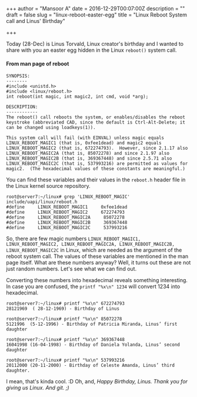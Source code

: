 +++
author = "Mansoor A"
date = 2016-12-29T00:07:00Z
description = ""
draft = false
slug = "linux-reboot-easter-egg"
title = "Linux Reboot System call and Linus' Birthday"

+++


Today (28-Dec)  is Linus Torvald, Linux creator's birthday and I wanted to share with you an easter egg hidden in the Linux `reboot()` system call.

#### From man page of reboot

```
SYNOPSIS:
--------
#include <unistd.h>
#include <linux/reboot.h>
int reboot(int magic, int magic2, int cmd, void *arg);

DESCRIPTION:
------------
The reboot() call reboots the system, or enables/disables the reboot
keystroke (abbreviated CAD, since the default is Ctrl-Alt-Delete; it
can be changed using loadkeys(1)).

This system call will fail (with EINVAL) unless magic equals
LINUX_REBOOT_MAGIC1 (that is, 0xfee1dead) and magic2 equals
LINUX_REBOOT_MAGIC2 (that is, 672274793).  However, since 2.1.17 also
LINUX_REBOOT_MAGIC2A (that is, 85072278) and since 2.1.97 also
LINUX_REBOOT_MAGIC2B (that is, 369367448) and since 2.5.71 also
LINUX_REBOOT_MAGIC2C (that is, 537993216) are permitted as values for
magic2.  (The hexadecimal values of these constants are meaningful.)
```

You can find these variables and their values in the `reboot.h` header file in the Linux kernel source repository.

```
root@server7:~/linux# grep 'LINUX_REBOOT_MAGIC' include/uapi/linux/reboot.h
#define     LINUX_REBOOT_MAGIC1     0xfee1dead
#define     LINUX_REBOOT_MAGIC2     672274793
#define     LINUX_REBOOT_MAGIC2A     85072278
#define     LINUX_REBOOT_MAGIC2B     369367448
#define     LINUX_REBOOT_MAGIC2C     537993216
```

So, there are few magic numbers `LINUX_REBOOT_MAGIC1, LINUX_REBOOT_MAGIC2, LINUX_REBOOT_MAGIC2A, LINUX_REBOOT_MAGIC2B, LINUX_REBOOT_MAGIC2C` in Linux, which are needed as the argument of the reboot system call. The values of these variables are mentioned in the man page itself. What are these numbers anyway? Well, it turns out these are not just random numbers. Let's see what we can find out.

Converting these numbers into hexadecimal reveals something interesting. In case you are confused, the `printf "%x\n" 1234` will convert 1234 into hexadecimal.

```
root@server7:~/linux# printf "%x\n" 672274793
28121969  ( 28-12-1969) - Birthday of Linus

root@server7:~/linux# printf "%x\n" 85072278
5121996  (5-12-1996) - Birthday of Patricia Miranda, Linus’ first daughter

root@server7:~/linux# printf "%x\n" 369367448
16041998 (16-04-1998) - Birthday of Daniela Yolanda, Linus’ second daughter

root@server7:~/linux# printf "%x\n" 537993216
20112000 (20-11-2000) - Birthday of Celeste Amanda, Linus’ third daughter.
```

I mean, that's kinda cool. :D 
Oh, and, *Happy Birthday, Linus. Thank you for giving us Linux. And git. ;)*

